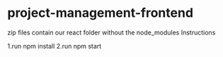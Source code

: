# project-management-frontend
zip files contain our react folder without the node_modules
Instructions

1.run npm install
2.run npm start
